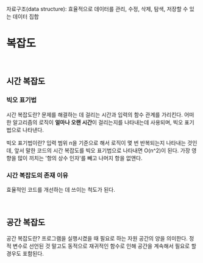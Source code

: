 자료구조(data structure): 효율적으로 데이터를 관리, 수정, 삭제, 탐색, 저장할 수 있는 데이터 집합

# 복잡도

<br>

## 시간 복잡도

### 빅오 표기법

시간 복잡도란? 문제를 해결하는 데 걸리는 시간과 입력의 함수 관계를 가리킨다.
어떠한 알고리즘의 로직이 **얼마나 오랜 시간**이 걸리는지를 나타내는데 사용되며, 빅오 표기법으로 나타낸다.

빅오 표기법이란? 입력 범위 n을 기준으로 해서 로직이 몇 번 반복되는지 나타내는 것인데, 앞서 말한 코드의 시간 복잡도를 빅오 표기법으로 나타내면 O(n^2)이 된다.
가장 영향을 많이 끼치는 '항의 상수 인자'를 빼고 나머지 항을 없앤다.

### 시간 복잡도의 존재 이유

효율적인 코드를 개선하는 데 쓰이는 척도가 된다.

<br>

## 공간 복잡도

공간 복잡도란? 프로그램을 실행시켰을 때 필요로 하는 자원 공간의 양을 의미한다.
정적 변수로 선언된 것 말고도 동적으로 재귀적인 함수로 인해 공간을 계속해서 필요로 할 경우도 포함된다.
